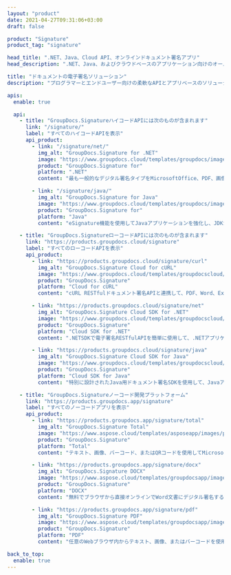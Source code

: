 ```yaml
---
layout: "product"
date: 2021-04-27T09:31:06+03:00
draft: false

product: "Signature"
product_tag: "signature"

head_title: ".NET、Java、Cloud API、オンラインドキュメント署名アプリ"
head_description: ".NET、Java、およびクラウドベースのアプリケーション向けのオールインワンドキュメント電子署名ソリューションを入手してください。シンプルなドラッグアンドドロップ機能を使用して、一般的なドキュメント形式にオンラインで署名します"

title: "ドキュメントの電子署名ソリューション"
description: "プログラマーとエンドユーザー向けの柔軟なAPIとアプリベースのソリューションを使用して、任意のプラットフォームでデジタルドキュメントと画像に署名します."

apis:
  enable: true

  api:
    - title: "GroupDocs.SignatureハイコードAPIには次のものが含まれます"
      link: "/signature/"
      label: "すべてのハイコードAPIを表示"
      api_product:
        - link: "/signature/net/"
          img_alt: "GroupDocs.Signature for .NET"
          image: "https://www.groupdocs.cloud/templates/groupdocs/images/product-logos/groupdocs-signature-net.png"
          product: "GroupDocs.Signature for"
          platform: ".NET"
          content: "最も一般的なデジタル署名タイプをMicrosoftOffice、PDF、画像、および.NETアプリケーションの他のさまざまな形式に追加、検索、検証するためのネイティブ.NET API."

        - link: "/signature/java/"
          img_alt: "GroupDocs.Signature for Java"
          image: "https://www.groupdocs.cloud/templates/groupdocs/images/product-logos/groupdocs-signature-java.png"
          product: "GroupDocs.Signature for"
          platform: "Java"
          content: "eSignature機能を使用してJavaアプリケーションを強化し、JDKがインストールされている任意のオペレーティングシステムでさまざまなドキュメントや画像にデジタル署名します。."

    - title: "GroupDocs.SignatureローコードAPIには次のものが含まれます"
      link: "https://products.groupdocs.cloud/signature"
      label: "すべてのローコードAPIを表示"
      api_product:
        - link: "https://products.groupdocs.cloud/signature/curl"
          img_alt: "GroupDocs.Signature Cloud for cURL"
          image: "https://www.groupdocs.cloud/templates/groupdocscloud/images/sdk/272x272/groupdocs_signature-for-curl.png"
          product: "GroupDocs.Signature"
          platform: "Cloud for cURL"
          content: "cURL RESTfulドキュメント署名APIと連携して、PDF、Word、Excel、画像など、一般的なすべてのドキュメント形式でさまざまな署名タイプを追加および操作します."

        - link: "https://products.groupdocs.cloud/signature/net"
          img_alt: "GroupDocs.Signature Cloud SDK for .NET"
          image: "https://www.groupdocs.cloud/templates/groupdocscloud/images/sdk/272x272/groupdocs_signature-for-net.png"
          product: "GroupDocs.Signature"
          platform: "Cloud SDK for .NET"
          content: ".NETSDKで電子署名RESTfulAPIを簡単に使用して、.NETアプリケーション内のさまざまなドキュメント形式のデジタル署名を管理します."

        - link: "https://products.groupdocs.cloud/signature/java"
          img_alt: "GroupDocs.Signature Cloud SDK for Java"
          image: "https://www.groupdocs.cloud/templates/groupdocscloud/images/sdk/272x272/groupdocs_signature-for-java.png"
          product: "GroupDocs.Signature"
          platform: "Cloud SDK for Java"
          content: "特別に設計されたJava用ドキュメント署名SDKを使用して、Javaアプリケーションに高度なドキュメント署名機能を実装します."

    - title: "GroupDocs.Signatureノーコード開発プラットフォーム"
      link: "https://products.groupdocs.app/signature"
      label: "すべてのノーコードアプリを表示"
      api_product:
        - link: "https://products.groupdocs.app/signature/total"
          img_alt: "GroupDocs.Signature Total"
          image: "https://www.aspose.cloud/templates/asposeapp/images/products/logo/aspose_signature-app.png"
          product: "GroupDocs.Signature"
          platform: "Total"
          content: "テキスト、画像、バーコード、またはQRコードを使用してMicrosoft Word、Excel、PowerPoint、Visio、PDFファイルに署名します."

        - link: "https://products.groupdocs.app/signature/docx"
          img_alt: "GroupDocs.Signature DOCX"
          image: "https://www.aspose.cloud/templates/groupdocsapp/images/products/logo/groupdocs_words-app.png"
          product: "GroupDocs.Signature"
          platform: "DOCX"
          content: "無料でブラウザから直接オンラインでWord文書にデジタル署名する."

        - link: "https://products.groupdocs.app/signature/pdf"
          img_alt: "GroupDocs.Signature PDF"
          image: "https://www.aspose.cloud/templates/groupdocsapp/images/products/logo/groupdocs_pdf-app.png"
          product: "GroupDocs.Signature"
          platform: "PDF"
          content: "任意のWebブラウザ内からテキスト、画像、またはバーコードを使用してPDFファイルに電子署名する."

back_to_top:
  enable: true
---
```


